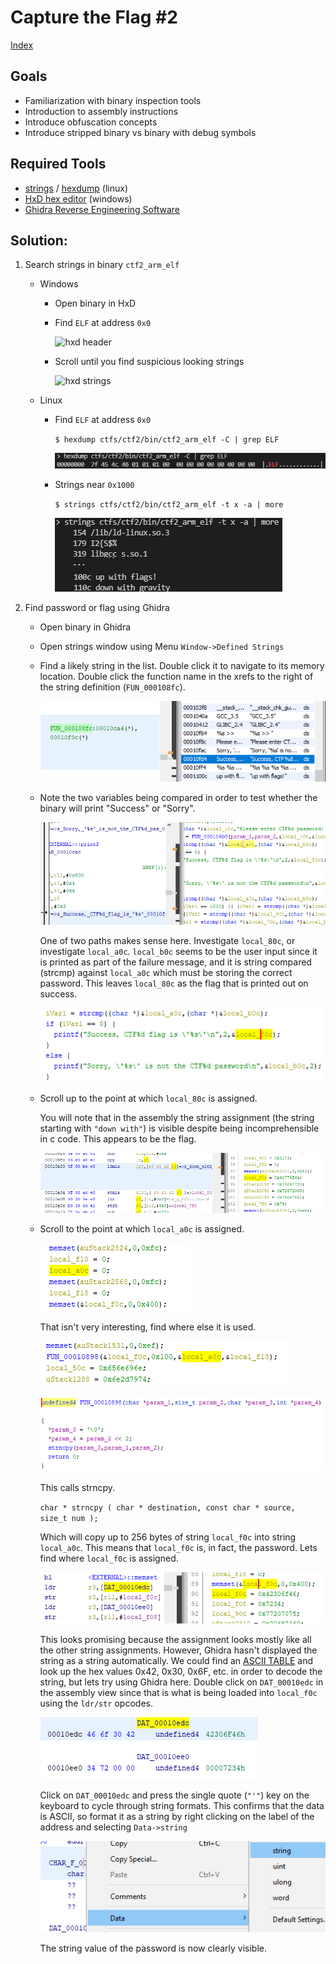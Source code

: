 # Capture the Flag #2

[Index](../../README.md)

## Goals
- Familiarization with binary inspection tools
- Introduction to assembly instructions
- Introduce obfuscation concepts
- Introduce stripped binary vs binary with debug symbols

## Required Tools
- [strings](https://linux.die.net/man/1/strings) / [hexdump](https://linux.die.net/man/1/hexdump) (linux)
- [HxD hex editor](https://mh-nexus.de/en/hxd/) (windows)
- [Ghidra Reverse Engineering Software](https://ghidra-sre.org/)

## Solution:
1. Search strings in binary `ctf2_arm_elf`
    - Windows
        - Open binary in HxD
        - Find `ELF` at address `0x0`

            ![hxd header](readme_files/x86_elf_hxd_header.png)

        - Scroll until you find suspicious looking strings

            ![hxd strings](readme_files/x86_elf_hxd_strings.png)

    - Linux
        - Find `ELF` at address `0x0`

            `$ hexdump ctfs/ctf2/bin/ctf2_arm_elf -C | grep ELF`

            ![hexdump](readme_files/arm_elf_hexdump.png)

        - Strings near `0x1000`

            `$ strings ctfs/ctf2/bin/ctf2_arm_elf -t x -a | more`

            ![strings](readme_files/arm_elf_strings.png)

1. Find password or flag using Ghidra

    - Open binary in Ghidra

    - Open strings window using Menu `Window->Defined Strings`

    - Find a likely string in the list. Double click it to navigate to its memory location. Double click the function name in the xrefs to the right of the string definition (`FUN_000108fc`).

        ![ghidra string](readme_files/arm_elf_ghidra_strings.png)

    - Note the two variables being compared in order to test whether the binary will print "Success" or "Sorry".

        ![ghidra string](readme_files/arm_elf_ghidra_success_failure.png)

        One of two paths makes sense here. Investigate `local_80c`, or investigate `local_a0c`. `local_b0c` seems to be the user input since it is printed as part of the failure message, and it is string compared (strcmp) against `local_a0c` which must be storing the correct password. This leaves `local_80c` as the flag that is printed out on success.

        ![ghidra string](readme_files/arm_elf_ghidra_compare.png)

    - Scroll up to the point at which `local_80c` is assigned. 

        You will note that in the assembly the string assignment (the string starting with `"down with"`) is visible despite being incomprehensible in c code. This appears to be the flag. 

        ![80c assignment](readme_files/arm_elf_ghidra_80c_assignment.png)

    - Scroll to the point at which `local_a0c` is assigned. 

        ![80c assignment](readme_files/arm_elf_ghidra_a0c_assignment.png)

        That isn't very interesting, find where else it is used. 

        ![80c assignment](readme_files/arm_elf_ghidra_a0c_assignment2.png)

        ![80c assignment](readme_files/arm_elf_ghidra_FUN_00010898.png)

        This calls strncpy.

        `char * strncpy ( char * destination, const char * source, size_t num );`

        Which will copy up to 256 bytes of string `local_f0c` into string `local_a0c`. This means that `local_f0c` is, in fact, the password. Lets find where `local_f0c` is assigned. 

        ![f0c assignment](readme_files/arm_elf_ghidra_f0c_assignment.png)

        This looks promising because the assignment looks mostly like all the other string assignments. However, Ghidra hasn't displayed the string as a string automatically. We could find an [ASCII TABLE](https://www.asciitable.com/) and look up the hex values 0x42, 0x30, 0x6F, etc. in order to decode the string, but lets try using Ghidra here. Double click on `DAT_00010edc` in the assembly view since that is what is being loaded into `local_f0c` using the `ldr/str` opcodes.

        ![f0c assignment](readme_files/arm_elf_ghidra_hex_data.png)

        Click on `DAT_00010edc` and press the single quote (`"'"`) key on the keyboard to cycle through string formats. This confirms that the data is ASCII, so format it as a string by right clicking on the label of the address and selecting `Data->string`

        ![make string](readme_files/arm_elf_ghidra_make_string.png) 

        The string value of the password is now clearly visible.